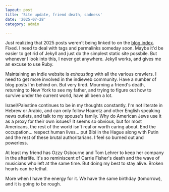 ```yaml
---
layout: post
title: 'Site update, friend death, sadness'
date: '2025-07-28'
category: admin

---
```


Just realizing that 2025 posts weren't being linked to on the [blog index](/blog). Fixed. I need to deal with tags and permalinks someday soon. Maybe it'd be easier to get rid of Jekyll and just do the simplest static site possbile. But whenever I look into this, I never get anywhere. Jekyll works, and gives me an excuse to use Ruby.

Maintaining an indie website is *exhausting* with all the various crawlers. I need to get more involved in the indieweb community. Have a number of blog posts I'm behind on. But very tired. Mourning a friend's death, returning to New York to see my father, and trying to figure out how to survive under the current world, have all been a lot.

Israel/Palestine continues to be in my thoughts constantly. I'm not literate in Hebrew or Arabic, and can only follow Haaretz and other English speaking news outlets, and talk to my spouse's family. Why do American Jews use it as a proxy for their own issues? It seems so obvious, but for most Americans, the rest of the world isn't real or worth caring about. End the occupation... respect human lives... put Bibi in the Hague along with Putin and the rest of these brutal authoritarians. I feel so burned out and powerless.

At least my friend has Ozzy Osbourne and Tom Lehrer to keep her company in the afterlife. It's so reminiscent of Carrie Fisher's death and the wave of musicians who left at the same time. But doing my best to stay alive. Broken hearts can be lethal.

More when I have the energy for it. We have the same birthday (tomorrow), and it is going to be rough.

